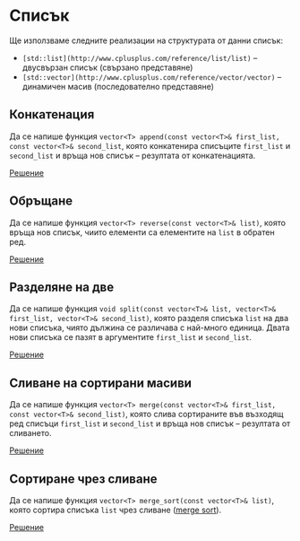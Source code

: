 Списък
======

Ще използваме следните реализации на структурата от данни списък:
* `[std::list](http://www.cplusplus.com/reference/list/list)` –
двусвързан списък (свързано представяне)
* `[std::vector](http://www.cplusplus.com/reference/vector/vector)` –
динамичен масив (последователно представяне)

Конкатенация
------------
Да се напише функция
`vector<T> append(const vector<T>& first_list, const vector<T>& second_list`,
която конкатенира списъците `first_list` и `second_list` и връща нов списък –
резултата от конкатенацията.

[Решение](append.cpp)

Обръщане
--------
Да се напише функция `vector<T> reverse(const vector<T>& list)`, която
връща нов списък, чиито елементи са елементите на `list` в обратен ред.

[Решение](reverse.cpp)

Разделяне на две
----------------
Да се напише функция
`void split(const vector<T>& list, vector<T>& first_list, vector<T>& second_list)`,
която разделя списъка `list` на два нови списъка,
чиято дължина се различава с най-много единица. Двата нови списъка се пазят
в аргументите `first_list` и `second_list`.

[Решение](split.cpp)

Сливане на сортирани масиви
---------------------------
Да се напише функция
`vector<T> merge(const vector<T>& first_list, const vector<T>& second_list)`,
която слива сортираните във възходящ ред списъци `first_list` и `second_list`
и връща нов списък – резултата от сливането.

[Решение](merge.cpp)

Сортиране чрез сливане
----------------------
Да се напише функция `vector<T> merge_sort(const vector<T>& list)`, която
сортира списъка `list` чрез сливане
([merge sort](https://www.wikiwand.com/en/Merge_sort)).

[Решение](merge-sort.cpp)
